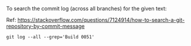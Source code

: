 To search the commit log (across all branches) for the given text:

Ref: https://stackoverflow.com/questions/7124914/how-to-search-a-git-repository-by-commit-message

````
git log --all --grep='Build 0051'
````
